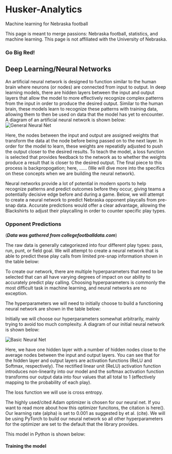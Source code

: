 # Husker-Analytics
Machine learning for Nebraska football

This page is meant to merge passions: Nebraska football, statistics, and machine learning. This page is not affiliated with the University of Nebraska.

### Go Big Red!

## Deep Learning/Neural Networks
An artificial neural network is designed to function similar to the human brain where neurons (or nodes) are connected from input to output. In deep learning models, there are hidden layers between the input and output layers that allow the model to more effectively recognize complex patterns from the input in order to produce the desired output. Similar to the human brain, these models learn to recognize these patterns with training data, allowing them to then be used on data that the model has yet to encounter. A diagram of an artificial neural network is shown below:
![General Neural Net](https://github.com/user-attachments/assets/a2815c58-7194-4dbc-b17c-6446b6b8bcdc)

Here, the nodes between the input and output are assigned weights that transform the data at the node before being passed on to the next layer. In order for the model to learn, these weights are repeatidly adjusted to push the output closer to the desired results. To teach the model, a loss function is selected that provides feedback to the network as to whether the weights produce a result that is closer to the desired output. The final piece to this process is backpropogation; here, ...... (We will dive more into the specifics on these concepts when we are building the neural network). 

Neural networks provide a lot of potential in modern sports to help recognize patterns and predict outcomes before they occur, giving teams a potentially decisive edge before and during a game. Below, we will attempt to create a neural network to predict Nebraska opponent playcalls from pre-snap data. Accurate predictions would offer a clear advantage, allowing the Blackshirts to adjust their playcalling in order to counter specific play types. 


### Opponent Predictions 
(***Data was gathered from collegefootballdata.com***)

The raw data is generally categoriezed into four different play types: pass, run, punt, or field goal. We will attempt to create a neural network that is able to predict these play calls from limited pre-snap information shown in the table below:







To create our network, there are multiple hyperparameters that need to be selected that can all have varying degrees of impact on our ability to accurately predict play calling. Choosing hyperparameters is commonly the most difficult task in machine learning, and neural networks are no exception. 

The hyperparameters we will need to initially choose to build a functioning neural network are shown in the table below:







Initially we will choose our hyperparameters somewhat arbitrarily, mainly trying to avoid too much complexity. A diagram of our initial neural network is shown below:

![Basic Neural Net](https://github.com/user-attachments/assets/234e0258-eae9-4c47-9bcd-4e5d77edc7b7)



Here, we have one hidden layer with a number of hidden nodes close to the average nodes between the input and output layers. You can see that for the hidden layer and output layers are activation functions (ReLU and Softmax, respectively). The rectified linear unit (ReLU) activation function introduces non-linearity into our model and the softmax activation function transforms our output data into four values that all total to 1 (effectively mapping to the probability of each play). 

The loss function we will use is cross entropy. 

The highly used/cited Adam optimizer is chosen for our neural net. If you want to read more about how this optimizer funcitons, the citation is here(). Our learning rate (alpha) is set to 0.001 as suggested by et al. (cite). We will be using PyTorch to build our neural network so all other hyperparameters for the optimizer are set to the default that the library provides.

This model in Python is shown below:

#### Training the model






